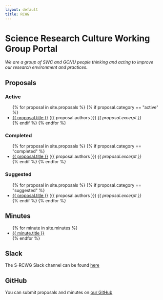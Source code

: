 ```yaml
---
layout: default
title: RCWG
---
```


# Science Research Culture Working Group Portal

*We are a group of SWC and GCNU people thinking and acting to improve our research environment and practices*.

## Proposals

### Active 

<ul>
{% for proposal in site.proposals %}
{% if proposal.category == "active" %}
      <li>
        <a href="{{ proposal.url | relative_url  }}">{{ proposal.title }}</a> ({{ proposal.authors }})
        <em>{{ proposal.excerpt }} </em>
      </li>
{% endif %}
{% endfor %}
</ul>

### Completed

<ul>
{% for proposal in site.proposals %}
{% if proposal.category == "completed" %}
      <li>
        <a href="{{ proposal.url | relative_url  }}">{{ proposal.title }}</a> ({{ proposal.authors }})
        <em>{{ proposal.excerpt }} </em>
      </li>
{% endif %}
{% endfor %}
</ul>

### Suggested

<ul>
{% for proposal in site.proposals %}
{% if proposal.category == "suggested" %}
      <li>
        <a href="{{ proposal.url | relative_url  }}">{{ proposal.title }}</a> ({{ proposal.authors }})
        <em>{{ proposal.excerpt }} </em>
      </li>
{% endif %}
{% endfor %}
</ul>

## Minutes

<ul>
  {% for minute in site.minutes %}
  <li>
    <a href="{{ minute.url | relative_url  }}">{{ minute.title }}</a>
  </li>
  {% endfor %}
</ul>


## Slack

The S-RCWG Slack channel can be found [here](https://swc-neuro.slack.com/archives/C01CK2NTV32)

## GitHub

You can submit proposals and minutes on [our GitHub](https://github.com/SainsburyWellcomeCentre/S-RCWG)

<br>
<br>